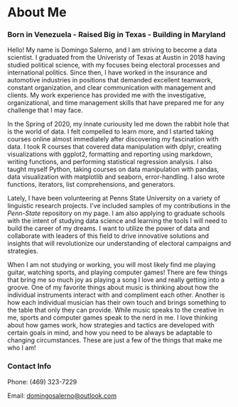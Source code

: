 # About Me

### Born in Venezuela - Raised Big in Texas - Building in Maryland

Hello! My name is Domingo Salerno, and I am striving to become a data scientist. I graduated from the Univeristy of Texas at Austin in 2018 having studied political science, with my focuses being electoral processes and international politics. Since then, I have worked in the insurance and automotive industries in positions that demanded excellent teamwork, constant organization, and clear communication with management and clients. My work experience has provided me with the investigative, organizational, and time management skills that have prepared me for any challenge that I may face.

In the Spring of 2020, my innate curiousity led me down the rabbit hole that is the world of data. I felt compelled to learn more, and I started taking courses online almost immediately after discovering my fascination with data. I took R courses that covered data manipulation with dplyr, creating visualizations with ggplot2, formatting and reporting using markdown, writing functions, and performing statistical regression analysis. I also taught myself Python, taking courses on data manipulation with pandas, data visualization with matplotlib and seaborn, error-handling. I also wrote functions, iterators, list comprehensions, and generators.

Lately, I have been volunteering at Penns State University on a variety of linguistic research projects. I've included samples of my contributions in the _Penn-State_ repository on my page. I am also applying to graduate schools with the intent of studying data science and learning the tools I will need to build the career of my dreams. I want to utilize the power of data and collaborate with leaders of this field to drive innovative solutions and insights that will revolutionize our understanding of electoral campaigns and strategies.

When I am not studying or working, you will most likely find me playing guitar, watching sports, and playing computer games! There are few things that bring me so much joy as playing a song I love and really getting into a groove. One of my favorite things about music is thinking about how the individual instruments interact with and compliment each other. Another is how each individual musician has their own touch and brings something to the table that only they can provide. While music speaks to the creative in me, sports and computer games speak to the nerd in me. I love thinking about how games work, how strategies and tactics are developed with certain goals in mind, and how you need to be always be adaptable to changing circumstances. These are just a few of the things that make me who I am!

### Contact Info
Phone: (469) 323-7229

Email: domingosalerno@outlook.com

<!---
DASalerno/DASalerno is a ✨ special ✨ repository because its `README.md` (this file) appears on your GitHub profile.
You can click the Preview link to take a look at your changes.
--->
